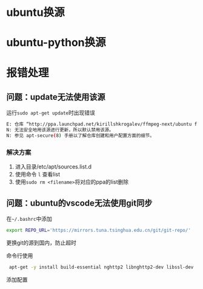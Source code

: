 # ubuntu换源



# ubuntu-python换源



# 报错处理

## 问题：update无法使用该源

运行`sudo apt-get update`时出现错误

```bash
E: 仓库 “http://ppa.launchpad.net/kirillshkrogalev/ffmpeg-next/ubuntu focal Release” 没有 Release 文件。
N: 无法安全地用该源进行更新，所以默认禁用该源。
N: 参见 apt-secure(8) 手册以了解仓库创建和用户配置方面的细节。
```

### 解决方案

1. 进入目录/etc/apt/sources.list.d
2. 使用命令 `l` 查看list
3. 使用`sudo rm <filename>`将对应的ppa的list删除

## 问题：ubuntu的vscode无法使用git同步

在`~/.bashrc`中添加

```bash
export REPO_URL='https://mirrors.tuna.tsinghua.edu.cn/git/git-repo/'
```
更换git的源到国内，防止超时

命令行使用
```bash
 apt-get -y install build-essential nghttp2 libnghttp2-dev libssl-dev
```
添加配置